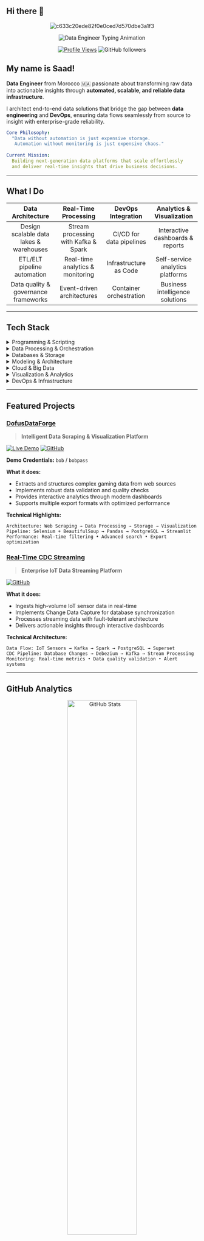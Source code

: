 ## Hi there 👋
<div align="center">

![c633c20ede82f0e0ced7d570dbe3a1f3](https://user-images.githubusercontent.com/70382532/138322189-2db8df52-9dcb-40a0-88a8-c365466bd33d.gif)

<img src="https://readme-typing-svg.herokuapp.com?font=Fira+Code&size=26&duration=3000&pause=800&color=2E86AB&center=true&vCenter=true&width=900&height=80&lines=Data+Engineer+%7C+Real-Time+Analytics+Expert;Building+Scalable+Data+Pipelines+%F0%9F%9A%80;Python+%E2%80%A2+Kafka+%E2%80%A2+Spark+%E2%80%A2+Docker+Master;Turning+Raw+Data+Into+Business+Intelligence+%E2%9A%A1" alt="Data Engineer Typing Animation" />

<br>

[![Profile Views](https://komarev.com/ghpvc/?username=saadkhalmadani5&label=Profile%20Views&color=blueviolet&style=for-the-badge)](https://github.com/saadkhalmadani)
![GitHub followers](https://img.shields.io/github/followers/saadkhalmadani?style=for-the-badge&color=orange&labelColor=black)

</div>


## My name is Saad! 

**Data Engineer** from Morocco 🇲🇦 passionate about transforming raw data into actionable insights through **automated, scalable, and reliable data infrastructure**.

I architect end-to-end data solutions that bridge the gap between **data engineering** and **DevOps**, ensuring data flows seamlessly from source to insight with enterprise-grade reliability.

```yaml
Core Philosophy:
  "Data without automation is just expensive storage.
   Automation without monitoring is just expensive chaos."
   
Current Mission:
  Building next-generation data platforms that scale effortlessly
  and deliver real-time insights that drive business decisions.
```

---

## What I Do

<div align="left">

| **Data Architecture** | **Real-Time Processing** | **DevOps Integration** | **Analytics & Visualization** |
|:---:|:---:|:---:|:---:|
| Design scalable data lakes & warehouses | Stream processing with Kafka & Spark | CI/CD for data pipelines | Interactive dashboards & reports |
| ETL/ELT pipeline automation | Real-time analytics & monitoring | Infrastructure as Code | Self-service analytics platforms |
| Data quality & governance frameworks | Event-driven architectures | Container orchestration | Business intelligence solutions |

</div>

---

## Tech Stack  

<details>
<summary>Programming & Scripting</summary>
<br>
<p align="left">
<img src="https://img.shields.io/badge/Python-3776AB?style=for-the-badge&logo=python&logoColor=white" alt="Python"/> 
<img src="https://img.shields.io/badge/Bash-4EAA25?style=for-the-badge&logo=gnu-bash&logoColor=white" alt="Bash"/>
</p>
</details>

<details>
<summary>Data Processing & Orchestration</summary>
<br>
<p align="left">
<img src="https://img.shields.io/badge/Apache_Spark-E25A1C?style=for-the-badge&logo=apache-spark&logoColor=white" alt="Spark"/> 
<img src="https://img.shields.io/badge/Kafka-231F20?style=for-the-badge&logo=apache-kafka&logoColor=white" alt="Kafka"/> 
<img src="https://img.shields.io/badge/Kylin-0078D4?style=for-the-badge&logoColor=white" alt="Kylin"/> 
<img src="https://img.shields.io/badge/Pandas-150458?style=for-the-badge&logo=pandas&logoColor=white" alt="Pandas"/> 
<img src="https://img.shields.io/badge/Polars-CD792C?style=for-the-badge&logoColor=white" alt="Polars"/> 
<img src="https://img.shields.io/badge/PySpark-E25A1C?style=for-the-badge&logo=apache-spark&logoColor=white" alt="PySpark"/> 
<img src="https://img.shields.io/badge/NumPy-013243?style=for-the-badge&logo=numpy&logoColor=white" alt="NumPy"/> 
<img src="https://img.shields.io/badge/Airflow-017CEE?style=for-the-badge&logo=apache-airflow&logoColor=white" alt="Airflow"/>
</p>
</details>

<details>
<summary>Databases & Storage</summary>
<br>
<p align="left">
<img src="https://img.shields.io/badge/PostgreSQL-316192?style=for-the-badge&logo=postgresql&logoColor=white" alt="PostgreSQL"/> 
<img src="https://img.shields.io/badge/MySQL-005C84?style=for-the-badge&logo=mysql&logoColor=white" alt="MySQL"/> 
<img src="https://img.shields.io/badge/MongoDB-4EA94B?style=for-the-badge&logo=mongodb&logoColor=white" alt="MongoDB"/> 
<img src="https://img.shields.io/badge/Redis-DC382D?style=for-the-badge&logo=redis&logoColor=white" alt="Redis"/> 
<img src="https://img.shields.io/badge/Apache_Hive-FDEE21?style=for-the-badge&logoColor=black" alt="Hive"/>
</p>
</details>

<details>
<summary>Modeling & Architecture</summary>
<br>
<p align="left">
<img src="https://img.shields.io/badge/Snowflake_Schema-29B5E8?style=for-the-badge&logoColor=white" alt="Snowflake Schema"/> 
<img src="https://img.shields.io/badge/Dimensional_Modeling-00A0E4?style=for-the-badge&logoColor=white" alt="Dimensional Modeling"/> 
<img src="https://img.shields.io/badge/ETL_ELT-FF6B6B?style=for-the-badge&logoColor=white" alt="ETL/ELT"/> 
<img src="https://img.shields.io/badge/Data_Mesh-FF6B6B?style=for-the-badge&logoColor=white" alt="Data Mesh"/>
</p>
</details>

<details>
<summary>Cloud & Big Data</summary>
<br>
<p align="left">
<!-- Cloud Providers -->
<img src="https://img.shields.io/badge/Azure-0078D4?style=for-the-badge&logo=microsoft-azure&logoColor=white" alt="Azure"/> 
<img src="https://img.shields.io/badge/GCP-F9AB00?style=for-the-badge&logo=googlecloud&logoColor=white" alt="GCP"/> 

<!-- Azure Data Services -->
<img src="https://img.shields.io/badge/Azure_Data_Lake-0078D4?style=for-the-badge&logo=microsoft-azure&logoColor=white" alt="Azure Data Lake"/>
<img src="https://img.shields.io/badge/Azure_SQL_Database-0078D4?style=for-the-badge&logo=microsoft-azure&logoColor=white" alt="Azure SQL Database"/>
<img src="https://img.shields.io/badge/Azure_Cosmos_DB-0078D4?style=for-the-badge&logo=microsoft-azure&logoColor=white" alt="Azure Cosmos DB"/>
<img src="https://img.shields.io/badge/Azure_Databricks-F16726?style=for-the-badge&logo=databricks&logoColor=white" alt="Azure Databricks"/>
<img src="https://img.shields.io/badge/Azure_Synapse_Analytics-0078D4?style=for-the-badge&logo=microsoft-azure&logoColor=white" alt="Azure Synapse Analytics"/>
<img src="https://img.shields.io/badge/Azure_Data_Factory-0078D4?style=for-the-badge&logo=microsoft-azure&logoColor=white" alt="Azure Data Factory"/>
<img src="https://img.shields.io/badge/Azure_Blob_Storage-0078D4?style=for-the-badge&logo=microsoft-azure&logoColor=white" alt="Azure Blob Storage"/>
<img src="https://img.shields.io/badge/Azure_Functions-0078D4?style=for-the-badge&logo=microsoft-azure&logoColor=white" alt="Azure Functions"/>
<img src="https://img.shields.io/badge/Azure_Key_Vault-0078D4?style=for-the-badge&logo=microsoft-azure&logoColor=white" alt="Azure Key Vault"/>
<img src="https://img.shields.io/badge/Azure_Event_Hubs-0078D4?style=for-the-badge&logo=microsoft-azure&logoColor=white" alt="Azure Event Hubs"/>
<img src="https://img.shields.io/badge/Azure_Logic_Apps-0078D4?style=for-the-badge&logo=microsoft-azure&logoColor=white" alt="Azure Logic Apps"/>

<!-- Big Data -->
<img src="https://img.shields.io/badge/Hadoop-66CCFF?style=for-the-badge&logo=apache-hadoop&logoColor=black" alt="Hadoop"/>
</p>
</details>

<details>
<summary>Visualization & Analytics</summary>
<br>
<p align="left">
<img src="https://img.shields.io/badge/Power_BI-F2C811?style=for-the-badge&logo=powerbi&logoColor=black" alt="Power BI"/> 
<img src="https://img.shields.io/badge/Apache_Superset-20A7C9?style=for-the-badge&logoColor=white" alt="Superset"/> 
<img src="https://img.shields.io/badge/Matplotlib-3776AB?style=for-the-badge&logoColor=white" alt="Matplotlib"/> 
<img src="https://img.shields.io/badge/Seaborn-3776AB?style=for-the-badge&logoColor=white" alt="Seaborn"/> 
<img src="https://img.shields.io/badge/Plotly-3F4F75?style=for-the-badge&logo=plotly&logoColor=white" alt="Plotly"/> 
<img src="https://img.shields.io/badge/Dash-008DE4?style=for-the-badge&logo=dash&logoColor=white" alt="Dash"/> 
<img src="https://img.shields.io/badge/Streamlit-FF4B4B?style=for-the-badge&logo=streamlit&logoColor=white" alt="Streamlit"/>
</p>
</details>

<details>
<summary>DevOps & Infrastructure</summary>
<br>
<p align="left">
<img src="https://img.shields.io/badge/Docker-2496ED?style=for-the-badge&logo=docker&logoColor=white" alt="Docker"/> 
<img src="https://img.shields.io/badge/Kubernetes-326CE5?style=for-the-badge&logo=kubernetes&logoColor=white" alt="Kubernetes"/> 
<img src="https://img.shields.io/badge/Git-F05032?style=for-the-badge&logo=git&logoColor=white" alt="Git"/> 
<img src="https://img.shields.io/badge/GitHub_Actions-2088FF?style=for-the-badge&logo=github-actions&logoColor=white" alt="GitHub Actions"/> 
<img src="https://img.shields.io/badge/GitLab_CI/CD-FC6D26?style=for-the-badge&logo=gitlab&logoColor=white" alt="GitLab CI/CD"/> 
<img src="https://img.shields.io/badge/Terraform-7B42BC?style=for-the-badge&logo=terraform&logoColor=white" alt="Terraform"/>
</p>
</details>

---

## Featured Projects

### [DofusDataForge](https://github.com/saadkhalmadani/DofusDataForge-project)
> **Intelligent Data Scraping & Visualization Platform**

<div align="left">

[![Live Demo](https://img.shields.io/badge/%20Live%20Demo-FF4B4B?style=for-the-badge&logo=streamlit&logoColor=white)](https://dofusdataforge-project.streamlit.app/)
[![GitHub](https://img.shields.io/badge/%20Source%20Code-181717?style=for-the-badge&logo=github&logoColor=white)](https://github.com/saadkhalmadani/DofusDataForge-project)

**Demo Credentials:** `bob` / `bobpass`

**What it does:**
- Extracts and structures complex gaming data from web sources
- Implements robust data validation and quality checks
- Provides interactive analytics through modern dashboards
- Supports multiple export formats with optimized performance

**Technical Highlights:**
```
Architecture: Web Scraping → Data Processing → Storage → Visualization
Pipeline: Selenium + BeautifulSoup → Pandas → PostgreSQL → Streamlit
Performance: Real-time filtering • Advanced search • Export optimization
```

</div>

### [Real-Time CDC Streaming](https://github.com/saadkhalmadani/realtime-cdc-streaming-project)
> **Enterprise IoT Data Streaming Platform**

<div align="left">

[![GitHub](https://img.shields.io/badge/%20Source%20Code-181717?style=for-the-badge&logo=github&logoColor=white)](https://github.com/saadkhalmadani/realtime-cdc-streaming-project)

**What it does:**
- Ingests high-volume IoT sensor data in real-time
- Implements Change Data Capture for database synchronization  
- Processes streaming data with fault-tolerant architecture
- Delivers actionable insights through interactive dashboards

**Technical Architecture:**
```
Data Flow: IoT Sensors → Kafka → Spark → PostgreSQL → Superset
CDC Pipeline: Database Changes → Debezium → Kafka → Stream Processing
Monitoring: Real-time metrics • Data quality validation • Alert systems
```

</div>

---

## GitHub Analytics  

<div align="center">

  <!-- GitHub Stats -->
  <img width="60%" src="https://github-readme-stats.vercel.app/api?username=saadkhalmadani&show_icons=true&theme=tokyonight&hide_border=true&count_private=true&include_all_commits=true&cache_seconds=86400" alt="GitHub Stats" />

  <br/>

  <!-- GitHub Streak -->
  <img width="60%" src="https://github-readme-streak-stats.herokuapp.com?user=saadkhalmadani&theme=tokyonight&hide_border=true" alt="GitHub Streak" />

  <br/>

  <!-- Top Languages -->
  <img width="45%" src="https://github-readme-stats.vercel.app/api/top-langs/?username=saadkhalmadani&layout=compact&theme=tokyonight&hide_border=true&langs_count=6&cache_seconds=86400" alt="Top Languages" />

</div>



---

## Currently Exploring  

<div align="left">

| Focus Area | Technologies | Learning Path |
|:---:|:---:|:---:|
| **Cloud-Native** | Kubernetes • Terraform | Container orchestration |
| **Data Mesh** | Kafka • Event Streaming | Distributed data architecture |  
</div>

---

<div align="left">  
  <h3>Let's Connect & Build Something Amazing!</h3>
  
  [![LinkedIn](https://img.shields.io/badge/LinkedIn-0077B5?style=for-the-badge&logo=linkedin&logoColor=white)](https://www.linkedin.com/in/saad-khalmadani)

</div>

